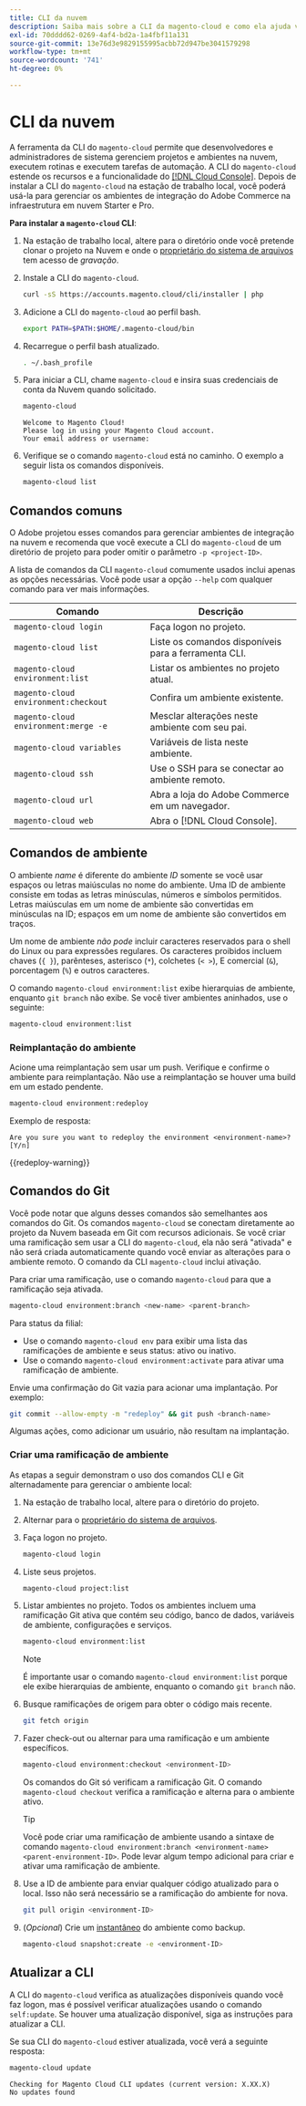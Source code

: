 ```yaml
---
title: CLI da nuvem
description: Saiba mais sobre a CLI da magento-cloud e como ela ajuda você a gerenciar ambientes de desenvolvimento locais para seu projeto de infraestrutura do Adobe Commerce na nuvem.
exl-id: 70dddd62-0269-4af4-bd2a-1a4fbf11a131
source-git-commit: 13e76d3e9829155995acbb72d947be3041579298
workflow-type: tm+mt
source-wordcount: '741'
ht-degree: 0%

---
```



# CLI da nuvem

A ferramenta da CLI do `magento-cloud` permite que desenvolvedores e administradores de sistema gerenciem projetos e ambientes na nuvem, executem rotinas e executem tarefas de automação. A CLI do `magento-cloud` estende os recursos e a funcionalidade do [[!DNL Cloud Console]](../../get-started/cloud-console.md). Depois de instalar a CLI do `magento-cloud` na estação de trabalho local, você poderá usá-la para gerenciar os ambientes de integração do Adobe Commerce na infraestrutura em nuvem Starter e Pro.

**Para instalar a `magento-cloud` CLI**:

1. Na estação de trabalho local, altere para o diretório onde você pretende clonar o projeto na Nuvem e onde o [proprietário do sistema de arquivos](https://experienceleague.adobe.com/docs/commerce-operations/installation-guide/prerequisites/file-system/configure-permissions.html) tem acesso de _gravação_.

1. Instale a CLI do `magento-cloud`.

   ```bash
   curl -sS https://accounts.magento.cloud/cli/installer | php
   ```

1. Adicione a CLI do `magento-cloud` ao perfil bash.

   ```bash
   export PATH=$PATH:$HOME/.magento-cloud/bin
   ```

1. Recarregue o perfil bash atualizado.

   ```bash
   . ~/.bash_profile
   ```

1. Para iniciar a CLI, chame `magento-cloud` e insira suas credenciais de conta da Nuvem quando solicitado.

   ```bash
   magento-cloud
   ```

   ```terminal
   Welcome to Magento Cloud!
   Please log in using your Magento Cloud account.
   Your email address or username:
   ```

1. Verifique se o comando `magento-cloud` está no caminho. O exemplo a seguir lista os comandos disponíveis.

   ```bash
   magento-cloud list
   ```

## Comandos comuns

O Adobe projetou esses comandos para gerenciar ambientes de integração na nuvem e recomenda que você execute a CLI do `magento-cloud` de um diretório de projeto para poder omitir o parâmetro `-p <project-ID>`.

A lista de comandos da CLI `magento-cloud` comumente usados inclui apenas as opções necessárias. Você pode usar a opção `--help` com qualquer comando para ver mais informações.

| Comando | Descrição |
| ------------------------------------ | -------------------------------------------------- |
| `magento-cloud login` | Faça logon no projeto. |
| `magento-cloud list` | Liste os comandos disponíveis para a ferramenta CLI. |
| `magento-cloud environment:list` | Listar os ambientes no projeto atual. |
| `magento-cloud environment:checkout` | Confira um ambiente existente. |
| `magento-cloud environment:merge -e` | Mesclar alterações neste ambiente com seu pai. |
| `magento-cloud variables` | Variáveis de lista neste ambiente. |
| `magento-cloud ssh` | Use o SSH para se conectar ao ambiente remoto. |
| `magento-cloud url` | Abra a loja do Adobe Commerce em um navegador. |
| `magento-cloud web` | Abra o [!DNL Cloud Console]. |

## Comandos de ambiente

O ambiente _name_ é diferente do ambiente _ID_ somente se você usar espaços ou letras maiúsculas no nome do ambiente. Uma ID de ambiente consiste em todas as letras minúsculas, números e símbolos permitidos. Letras maiúsculas em um nome de ambiente são convertidas em minúsculas na ID; espaços em um nome de ambiente são convertidos em traços.

Um nome de ambiente _não pode_ incluir caracteres reservados para o shell do Linux ou para expressões regulares. Os caracteres proibidos incluem chaves (`{ }`), parênteses, asterisco (`*`), colchetes (`< >`), E comercial (`&`), porcentagem (`%`) e outros caracteres.

O comando `magento-cloud environment:list` exibe hierarquias de ambiente, enquanto `git branch` não exibe. Se você tiver ambientes aninhados, use o seguinte:

```bash
magento-cloud environment:list
```

### Reimplantação do ambiente

Acione uma reimplantação sem usar um push. Verifique e confirme o ambiente para reimplantação. Não use a reimplantação se houver uma build em um estado pendente.

```bash
magento-cloud environment:redeploy
```

Exemplo de resposta:

```terminal
Are you sure you want to redeploy the environment <environment-name>? [Y/n]
```

{{redeploy-warning}}

## Comandos do Git

Você pode notar que alguns desses comandos são semelhantes aos comandos do Git. Os comandos `magento-cloud` se conectam diretamente ao projeto da Nuvem baseada em Git com recursos adicionais. Se você criar uma ramificação sem usar a CLI do `magento-cloud`, ela não será &quot;ativada&quot; e não será criada automaticamente quando você enviar as alterações para o ambiente remoto. O comando da CLI `magento-cloud` inclui ativação.

Para criar uma ramificação, use o comando `magento-cloud` para que a ramificação seja ativada.

```bash
magento-cloud environment:branch <new-name> <parent-branch>
```

Para status da filial:

- Use o comando `magento-cloud env` para exibir uma lista das ramificações de ambiente e seus status: ativo ou inativo.
- Use o comando `magento-cloud environment:activate` para ativar uma ramificação de ambiente.

Envie uma confirmação do Git vazia para acionar uma implantação. Por exemplo:

```bash
git commit --allow-empty -m "redeploy" && git push <branch-name>
```

Algumas ações, como adicionar um usuário, não resultam na implantação.

### Criar uma ramificação de ambiente

As etapas a seguir demonstram o uso dos comandos CLI e Git alternadamente para gerenciar o ambiente local:

1. Na estação de trabalho local, altere para o diretório do projeto.

1. Alternar para o [proprietário do sistema de arquivos](https://experienceleague.adobe.com/docs/commerce-operations/installation-guide/prerequisites/file-system/configure-permissions.html).

1. Faça logon no projeto.

   ```bash
   magento-cloud login
   ```

1. Liste seus projetos.

   ```bash
   magento-cloud project:list
   ```

1. Listar ambientes no projeto. Todos os ambientes incluem uma ramificação Git ativa que contém seu código, banco de dados, variáveis de ambiente, configurações e serviços.

   ```bash
   magento-cloud environment:list
   ```

   >[!NOTE]
   >
   >É importante usar o comando `magento-cloud environment:list` porque ele exibe hierarquias de ambiente, enquanto o comando `git branch` não.

1. Busque ramificações de origem para obter o código mais recente.

   ```bash
   git fetch origin
   ```

1. Fazer check-out ou alternar para uma ramificação e um ambiente específicos.

   ```bash
   magento-cloud environment:checkout <environment-ID>
   ```

   Os comandos do Git só verificam a ramificação Git. O comando `magento-cloud checkout` verifica a ramificação e alterna para o ambiente ativo.

   >[!TIP]
   >
   >Você pode criar uma ramificação de ambiente usando a sintaxe de comando `magento-cloud environment:branch <environment-name> <parent-environment-ID>`. Pode levar algum tempo adicional para criar e ativar uma ramificação de ambiente.

1. Use a ID de ambiente para enviar qualquer código atualizado para o local. Isso não será necessário se a ramificação do ambiente for nova.

   ```bash
   git pull origin <environment-ID>
   ```

1. (_Opcional_) Crie um [instantâneo](../storage/snapshots.md) do ambiente como backup.

   ```bash
   magento-cloud snapshot:create -e <environment-ID>
   ```

## Atualizar a CLI

A CLI do `magento-cloud` verifica as atualizações disponíveis quando você faz logon, mas é possível verificar atualizações usando o comando `self:update`. Se houver uma atualização disponível, siga as instruções para atualizar a CLI.

Se sua CLI do `magento-cloud` estiver atualizada, você verá a seguinte resposta:

```bash
magento-cloud update
```

```terminal
Checking for Magento Cloud CLI updates (current version: X.XX.X)
No updates found
```
